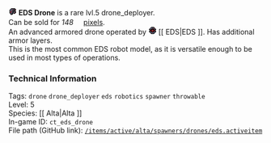 ![ ](https://raw.githubusercontent.com/Ceterai/Enternia/main/items/active/alta/spawners/drones/eds.png) **EDS Drone** is a rare lvl.5 drone_deployer.  
Can be sold for *148* <img src="https://starbounder.org/mediawiki/images/2/21/Pixel.png" width="12" height="16"/> [pixels](https://starbounder.org/Pixel).  
An advanced armored drone operated by ![ ](https://raw.githubusercontent.com/Ceterai/Enternia/main/items/active/unsorted/alta/loot/ct_eds_loot.png) [[ EDS|EDS ]]. Has additional armor layers.  
This is the most common EDS robot model, as it is versatile enough to be used in most types of operations.

### Technical Information

Tags: `drone` `drone_deployer` `eds` `robotics` `spawner` `throwable`  
Level: 5  
Species: [[ Alta|Alta ]]  
In-game ID: `ct_eds_drone`  
File path (GitHub link): [`/items/active/alta/spawners/drones/eds.activeitem`](https://github.com/Ceterai/Enternia/blob/main/items/active/alta/spawners/drones/eds.activeitem)

